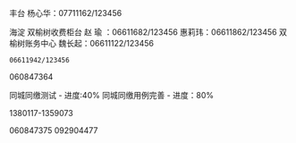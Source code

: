 丰台
	杨心华：07711162/123456
	
海淀 
	双榆树收费柜台
		赵  瑜 ：06611682/123456
		惠莉玮：06611862/123456
	双榆树账务中心
		魏长起：06611122/123456
	
	06611942/123456
	

060847364

同城同缴测试 - 进度:40%
同城同缴用例完善 - 进度：80%

1380117-1359073


060847375
092904477
